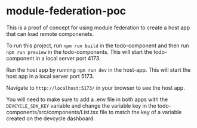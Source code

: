 # module-federation-poc

This is a proof of concept for using module federation to create a host app that can load remote componenets.

To run this project, run `npm run build` in the todo-component and then run `npm run preview` in the todo-components. This will start the todo-component in a local server port 4173.

Run the host app by running `npm run dev` in the host-app. This will start the host app in a local server port 5173.

Navigate to `http://localhost:5173/` in your browser to see the host app.

You will need to make sure to add a .env file in both apps with the `DEVCYCLE_SDK_KEY` variable and change the variable key in the todo-components/src/components/List.tsx file to match the key of a variable created on the devcycle dashboard.
